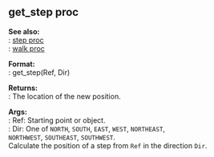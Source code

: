 ## get_step proc    
**See also:**    
:   [step proc](/proc/step)    
:   [walk proc](/proc/walk)    
<!-- -->    
**Format:**    
:   get_step(Ref, Dir)    
<!-- -->    
**Returns:**    
:   The location of the new position.    
<!-- -->    
**Args:**    
:   Ref: Starting point or object.    
:   Dir: One of `NORTH`, `SOUTH`, `EAST`, `WEST`, `NORTHEAST`,    
    `NORTHWEST`, `SOUTHEAST`, `SOUTHWEST`.    
Calculate the position of a step from `Ref` in the direction `Dir`.  